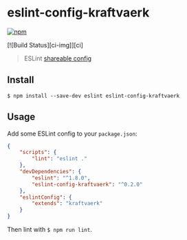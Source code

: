 # eslint-config-kraftvaerk

[![npm](https://nodei.co/npm/eslint-config-kraftvaerk.svg?downloads=true)](https://nodei.co/npm/eslint-config-kraftvaerk/)

[![Build Status][ci-img]][ci]

> ESLint [shareable config](http://eslint.org/docs/developer-guide/shareable-configs.html)


## Install

```
$ npm install --save-dev eslint eslint-config-kraftvaerk
```


## Usage

Add some ESLint config to your `package.json`:

```json
{
	"scripts": {
		"lint": "eslint ."
	},
	"devDependencies": {
		"eslint": "^1.8.0",
		"eslint-config-kraftvaerk": "^0.2.0"
	},
	"eslintConfig": {
		"extends": "kraftvaerk"
	}
}
```

Then lint with `$ npm run lint`.
